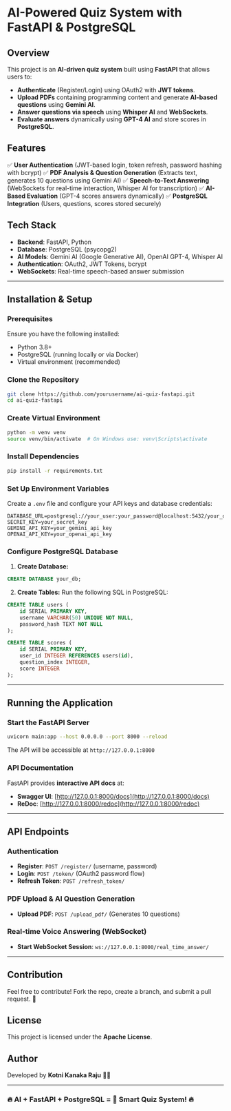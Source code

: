 # AI-Powered Quiz System with FastAPI & PostgreSQL

## Overview
This project is an **AI-driven quiz system** built using **FastAPI** that allows users to:
- **Authenticate** (Register/Login) using OAuth2 with **JWT tokens**.
- **Upload PDFs** containing programming content and generate **AI-based questions** using **Gemini AI**.
- **Answer questions via speech** using **Whisper AI** and **WebSockets**.
- **Evaluate answers** dynamically using **GPT-4 AI** and store scores in **PostgreSQL**.

## Features
✅ **User Authentication** (JWT-based login, token refresh, password hashing with bcrypt)
✅ **PDF Analysis & Question Generation** (Extracts text, generates 10 questions using Gemini AI)
✅ **Speech-to-Text Answering** (WebSockets for real-time interaction, Whisper AI for transcription)
✅ **AI-Based Evaluation** (GPT-4 scores answers dynamically)
✅ **PostgreSQL Integration** (Users, questions, scores stored securely)

## Tech Stack
- **Backend**: FastAPI, Python
- **Database**: PostgreSQL (psycopg2)
- **AI Models**: Gemini AI (Google Generative AI), OpenAI GPT-4, Whisper AI
- **Authentication**: OAuth2, JWT Tokens, bcrypt
- **WebSockets**: Real-time speech-based answer submission

---

## Installation & Setup

### Prerequisites
Ensure you have the following installed:
- Python 3.8+
- PostgreSQL (running locally or via Docker)
- Virtual environment (recommended)

### Clone the Repository
```sh
git clone https://github.com/yourusername/ai-quiz-fastapi.git
cd ai-quiz-fastapi
```

### Create Virtual Environment
```sh
python -m venv venv
source venv/bin/activate  # On Windows use: venv\Scripts\activate
```

### Install Dependencies
```sh
pip install -r requirements.txt
```

### Set Up Environment Variables
Create a `.env` file and configure your API keys and database credentials:
```env
DATABASE_URL=postgresql://your_user:your_password@localhost:5432/your_db
SECRET_KEY=your_secret_key
GEMINI_API_KEY=your_gemini_api_key
OPENAI_API_KEY=your_openai_api_key
```

### Configure PostgreSQL Database
1. **Create Database:**
```sql
CREATE DATABASE your_db;
```
2. **Create Tables:** Run the following SQL in PostgreSQL:
```sql
CREATE TABLE users (
    id SERIAL PRIMARY KEY,
    username VARCHAR(50) UNIQUE NOT NULL,
    password_hash TEXT NOT NULL
);

CREATE TABLE scores (
    id SERIAL PRIMARY KEY,
    user_id INTEGER REFERENCES users(id),
    question_index INTEGER,
    score INTEGER
);
```

---

## Running the Application

### Start the FastAPI Server
```sh
uvicorn main:app --host 0.0.0.0 --port 8000 --reload
```
The API will be accessible at `http://127.0.0.1:8000`

### API Documentation
FastAPI provides **interactive API docs** at:
- **Swagger UI**: [http://127.0.0.1:8000/docs](http://127.0.0.1:8000/docs)
- **ReDoc**: [http://127.0.0.1:8000/redoc](http://127.0.0.1:8000/redoc)

---

## API Endpoints

### Authentication
- **Register**: `POST /register/` (username, password)
- **Login**: `POST /token/` (OAuth2 password flow)
- **Refresh Token**: `POST /refresh_token/`

### PDF Upload & AI Question Generation
- **Upload PDF**: `POST /upload_pdf/` (Generates 10 questions)

### Real-time Voice Answering (WebSocket)
- **Start WebSocket Session**: `ws://127.0.0.1:8000/real_time_answer/`

---

## Contribution
Feel free to contribute! Fork the repo, create a branch, and submit a pull request. 🚀

## License
This project is licensed under the **Apache License**.

## Author
Developed by **Kotni Kanaka Raju** 👨‍💻

---

### 🔥 AI + FastAPI + PostgreSQL = 🚀 Smart Quiz System! 🔥

